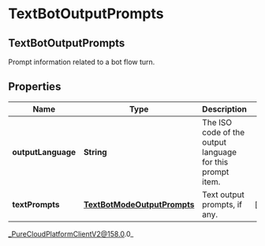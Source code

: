# TextBotOutputPrompts

## TextBotOutputPrompts
Prompt information related to a bot flow turn.

## Properties

|Name | Type | Description | Notes|
|------------ | ------------- | ------------- | -------------|
| **outputLanguage** | **String** | The ISO code of the output language for this prompt item. | |
| **textPrompts** | [**TextBotModeOutputPrompts**](TextBotModeOutputPrompts) | Text output prompts, if any. | [optional] |



_PureCloudPlatformClientV2@158.0.0_
